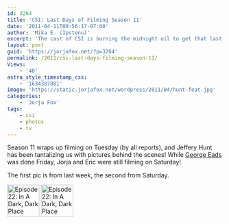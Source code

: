 ```yaml
---
id: 3264
title: 'CSI: Last Days of Filming Season 11'
date: '2011-04-11T09:56:17-07:00'
author: 'Mika E. (Ipstenu)'
excerpt: 'The cast of CSI is burning the midnight oil to get that last episode out for us!'
layout: post
guid: 'https://jorjafox.net/?p=3264'
permalink: /2011/csi-last-days-filming-season-11/
Views:
    - '40'
astra_style_timestamp_css:
    - '1634387881'
image: 'https://static.jorjafox.net/wordpress/2011/04/hunt-feat.jpg'
categories:
    - 'Jorja Fox'
tags:
    - csi
    - photos
    - tv
---
```


Season 11 wraps up filming on Tuesday (by all reports), and Jeffery Hunt has been tantalizing us with pictures behind the scenes!  While <a href="https://twitter.com/#!/Huntvision/status/56531250005016576">George Eads</a> was done Friday, Jorja and Eric were still filming on Saturday!

The first pic is from last week, the second from Saturday.

<a href="/gallery/tv/csi/pub/s11/candid/hunt-002.jpg" title="Episode 22: In A Dark, Dark Place"><img src="/gallery/cache/tv/csi/pub/s11/candid/hunt-002_200_cw200_ch200_thumb.jpg" width="75" height="75" alt="Episode 22: In A Dark, Dark Place"  class="zenphoto"  /></a> <a href="/gallery/tv/csi/pub/s11/candid/hunt-003.jpg" title="Episode 22: In A Dark, Dark Place"><img src="/gallery/cache/tv/csi/pub/s11/candid/hunt-003_200_cw200_ch200_thumb.jpg" width="75" height="75" alt="Episode 22: In A Dark, Dark Place" class="zenphoto" /></a>